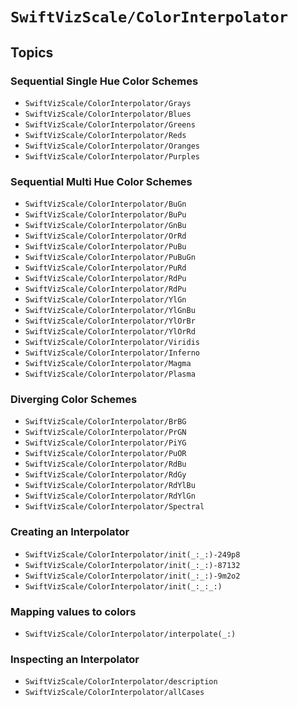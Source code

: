 # ``SwiftVizScale/ColorInterpolator``

## Topics

### Sequential Single Hue Color Schemes

- ``SwiftVizScale/ColorInterpolator/Grays``
- ``SwiftVizScale/ColorInterpolator/Blues``
- ``SwiftVizScale/ColorInterpolator/Greens``
- ``SwiftVizScale/ColorInterpolator/Reds``
- ``SwiftVizScale/ColorInterpolator/Oranges``
- ``SwiftVizScale/ColorInterpolator/Purples``

### Sequential Multi Hue Color Schemes

- ``SwiftVizScale/ColorInterpolator/BuGn``
- ``SwiftVizScale/ColorInterpolator/BuPu``
- ``SwiftVizScale/ColorInterpolator/GnBu``
- ``SwiftVizScale/ColorInterpolator/OrRd``
- ``SwiftVizScale/ColorInterpolator/PuBu``
- ``SwiftVizScale/ColorInterpolator/PuBuGn``
- ``SwiftVizScale/ColorInterpolator/PuRd``
- ``SwiftVizScale/ColorInterpolator/RdPu``
- ``SwiftVizScale/ColorInterpolator/RdPu``
- ``SwiftVizScale/ColorInterpolator/YlGn``
- ``SwiftVizScale/ColorInterpolator/YlGnBu``
- ``SwiftVizScale/ColorInterpolator/YlOrBr``
- ``SwiftVizScale/ColorInterpolator/YlOrRd``
- ``SwiftVizScale/ColorInterpolator/Viridis``
- ``SwiftVizScale/ColorInterpolator/Inferno``
- ``SwiftVizScale/ColorInterpolator/Magma``
- ``SwiftVizScale/ColorInterpolator/Plasma``

### Diverging Color Schemes

- ``SwiftVizScale/ColorInterpolator/BrBG``
- ``SwiftVizScale/ColorInterpolator/PrGN``
- ``SwiftVizScale/ColorInterpolator/PiYG``
- ``SwiftVizScale/ColorInterpolator/PuOR``
- ``SwiftVizScale/ColorInterpolator/RdBu``
- ``SwiftVizScale/ColorInterpolator/RdGy``
- ``SwiftVizScale/ColorInterpolator/RdYlBu``
- ``SwiftVizScale/ColorInterpolator/RdYlGn``
- ``SwiftVizScale/ColorInterpolator/Spectral``

### Creating an Interpolator

- ``SwiftVizScale/ColorInterpolator/init(_:_:)-249p8``
- ``SwiftVizScale/ColorInterpolator/init(_:_:)-87132``
- ``SwiftVizScale/ColorInterpolator/init(_:_:)-9m2o2``
- ``SwiftVizScale/ColorInterpolator/init(_:_:_:)``

### Mapping values to colors

- ``SwiftVizScale/ColorInterpolator/interpolate(_:)``

### Inspecting an Interpolator

- ``SwiftVizScale/ColorInterpolator/description``
- ``SwiftVizScale/ColorInterpolator/allCases``
